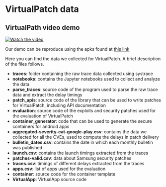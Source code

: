 # VirtualPatch data

## VirtualPath video demo

[![Watch the video](https://img.youtube.com/viN3qy2AMqxn0/maxresdefault.jpg)](https://youtu.be/N3qy2AMqxn0)

Our demo can be reproduce using the apks found at [this link](https://drive.google.com/file/d/1FOFctEWNm3ojoLh6ORNx9D7hIuxaeXuQ/view?usp=sharing)


Here you can find the data we collected for VirtualPatch. A brief description of
the files follows.

- **traces**: folder containing the raw trace data collected using systrace
- **notebooks**: contains the Jupyter notebooks used to collect and analyze the
data
- **parse_traces**: source code of the program used to parse the raw trace data
and extract the delay timings
- **patch_apis**: source code of the library that can be used to write patches for
VirtualPatch, including API documentation
- **evaluation**: source code of the exploits and security patches used for the
evaluation of VirtualPatch
- **container_generator**: code that can be used to generate the secure containers
for android apps
- **aggregated-severity-cat-google-play.csv**: contains the data we collected for
all the CVEs, used to compute the delays in patch delivery
- **bulletin_dates.csv**: contains the date in which each monthly bulletin was
published
- **launch.csv**: contains the launch timings extracted from the traces
- **patches-valid.csv**: data about Samsung security patches
- **traces.csv**: timings of different delays extracted from the traces
- **apps.csv**: list of apps used for the evaluation
- **container**: source code for the container template
- **VirtualApp**: VirtualApp source code
